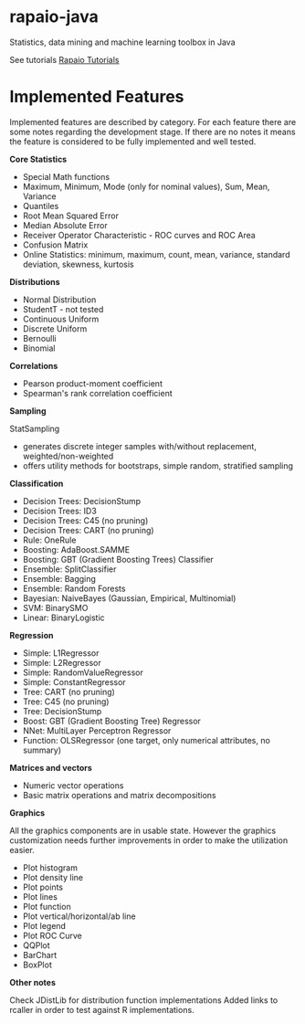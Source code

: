rapaio-java
===========
Statistics, data mining and machine learning toolbox in Java

See tutorials [Rapaio Tutorials](http://padreati.github.io/rapaio/)

Implemented Features
====================
Implemented features are described by category. For each feature there are some
notes regarding the development stage. If there are no notes it means the feature
is considered to be fully implemented and well tested.

**Core Statistics**

* Special Math functions
* Maximum, Minimum, Mode (only for nominal values), Sum, Mean, Variance
* Quantiles
* Root Mean Squared Error
* Median Absolute Error
* Receiver Operator Characteristic - ROC curves and ROC Area
* Confusion Matrix
* Online Statistics: minimum, maximum, count, mean, variance, standard deviation, skewness, kurtosis

**Distributions**

* Normal Distribution
* StudentT - not tested
* Continuous Uniform
* Discrete Uniform
* Bernoulli
* Binomial

**Correlations**

* Pearson product-moment coefficient
* Spearman's rank correlation coefficient

**Sampling**

StatSampling

* generates discrete integer samples with/without replacement, weighted/non-weighted
* offers utility methods for bootstraps, simple random, stratified sampling

**Classification**

* Decision Trees: DecisionStump
* Decision Trees: ID3
* Decision Trees: C45 (no pruning)
* Decision Trees: CART (no pruning)
* Rule: OneRule
* Boosting: AdaBoost.SAMME
* Boosting: GBT (Gradient Boosting Trees) Classifier
* Ensemble: SplitClassifier
* Ensemble: Bagging
* Ensemble: Random Forests
* Bayesian: NaiveBayes (Gaussian, Empirical, Multinomial)
* SVM: BinarySMO
* Linear: BinaryLogistic

**Regression**

* Simple: L1Regressor
* Simple: L2Regressor
* Simple: RandomValueRegressor
* Simple: ConstantRegressor
* Tree: CART (no pruning)
* Tree: C45 (no pruning)
* Tree: DecisionStump
* Boost: GBT (Gradient Boosting Tree) Regressor
* NNet: MultiLayer Perceptron Regressor
* Function: OLSRegressor (one target, only numerical attributes, no summary)

**Matrices and vectors**

* Numeric vector operations
* Basic matrix operations and matrix decompositions

**Graphics**

All the graphics components are in usable state. However the graphics customization needs
further improvements in order to make the utilization easier.

* Plot histogram
* Plot density line
* Plot points
* Plot lines
* Plot function
* Plot vertical/horizontal/ab line
* Plot legend
* Plot ROC Curve
* QQPlot
* BarChart
* BoxPlot


**Other notes**

Check JDistLib for distribution function implementations
Added links to rcaller in order to test against R implementations.